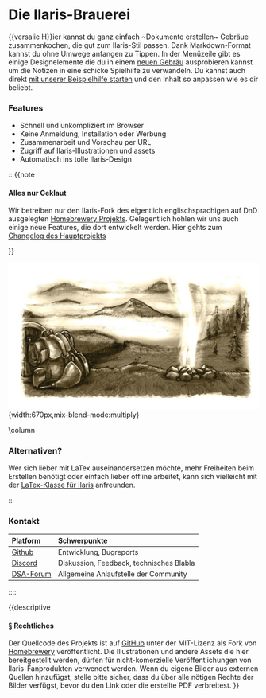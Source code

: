 # Die Ilaris-Brauerei

{{versalie H}}ier kannst du ganz einfach ~Dokumente erstellen~ Gebräue zusammenkochen, die gut zum Ilaris-Stil passen. 
Dank Markdown-Format kannst du ohne Umwege anfangen zu Tippen. In der Menüzeile gibt es einige Designelemente die du in einem [neuen Gebräu](https://brauerei.ilaris-online.de/new) ausprobieren kannst um die Notizen in eine schicke Spielhilfe zu verwandeln. Du kannst auch direkt [mit unserer Beispielhilfe starten](https://brauerei.ilaris-online.de/new/thZtbIr1lFHh) und den Inhalt so anpassen wie es dir beliebt.

### Features
- Schnell und unkompliziert im Browser
- Keine Anmeldung, Installation oder Werbung
- Zusammenarbeit und Vorschau per URL
- Zugriff auf Ilaris-Illustrationen und assets
- Automatisch ins tolle Ilaris-Design

::
{{note
#### Alles nur Geklaut
Wir betreiben nur den Ilaris-Fork des eigentlich englischsprachigen auf DnD ausgelegten [Homebrewery Projekts](https://homebrewery.naturalcrit.com). Gelegentlich hohlen wir uns auch einige neue Features, die dort entwickelt werden. Hier gehts zum [Changelog des Hauptprojekts](https://homebrewery.naturalcrit.com/changelog)

}}

![Lagerfeuer](https://github.com/Ilaris-Tools/IlarisTex/blob/main/bilder/einleitung.jpg?raw=true) {width:670px,mix-blend-mode:multiply}




\column

### Alternativen?
Wer sich lieber mit LaTex auseinandersetzen möchte, mehr Freiheiten beim Erstellen benötigt oder einfach lieber offline arbeitet, kann sich vielleicht mit der [LaTex-Klasse für Ilaris](https://github.com/Ilaris-Tools/IlarisTex) anfreunden.


::
### Kontakt

| Platform | Schwerpunkte | 
|:------------------|:-----|
| [Github](https://github.com/ilaris-tools)            | Entwicklung, Bugreports     |               
| [Discord](https://discord.gg/tffY7ssZuB)             | Diskussion, Feedback, technisches Blabla    |
| [DSA-Forum](https://dsaforum.de/viewtopic.php?f=180&t=60244)  | Allgemeine Anlaufstelle der Community |

::::

{{descriptive
#### § Rechtliches
Der Quellcode des Projekts ist auf [GitHub](https://github.com/Ilaris-Tools/IlarisBrauerei) unter der MIT-Lizenz als Fork von [Homebrewery](https://github.com/naturalcrit/homebrewery) veröffentlicht.
Die Illustrationen und andere Assets die hier bereitgestellt werden, dürfen für nicht-komerzielle Veröffentlichungen von Ilaris-Fanprodukten verwendet werden.
Wenn du eigene Bilder aus externen Quellen hinzufügst, stelle bitte sicher, dass du über alle nötigen Rechte der Bilder verfügst, bevor du den Link oder die erstellte PDF verbreitest.
}}